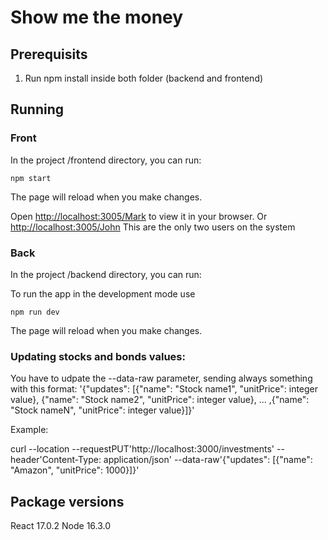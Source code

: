 # Show me the money

## Prerequisits

1. Run npm install inside both folder (backend and frontend)

## Running

### Front

In the project /frontend directory, you can run:

`npm start`

The page will reload when you make changes.

Open [http://localhost:3005/Mark](http://localhost:3000) to view it in your browser. Or [http://localhost:3005/John](http://localhost:3000)
This are the only two users on the system

### Back

In the project /backend directory, you can run:

To run the app in the development mode use

`npm run dev`

The page will reload when you make changes.

### Updating stocks and bonds values:

You have to udpate the --data-raw parameter, sending always something with this format:
'{"updates": [{"name": "Stock name1", "unitPrice": integer value}, {"name": "Stock name2", "unitPrice": integer value}, ... ,{"name": "Stock nameN", "unitPrice": integer value}]}'

Example:

curl --location --requestPUT'http://localhost:3000/investments' --header'Content-Type: application/json' --data-raw'{"updates": [{"name": "Amazon", "unitPrice": 1000}]}'

## Package versions

React 17.0.2
Node 16.3.0
